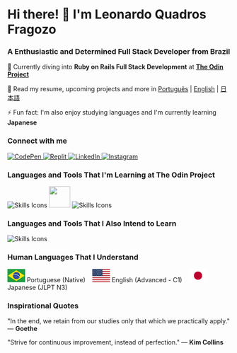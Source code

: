 <div style="text-align: left;">
  <h1>Hi there! 👋 I'm Leonardo Quadros Fragozo</h1>
  <h3>A Enthusiastic and Determined  Full Stack Developer from Brazil</h3>
  <p>🌱 Currently diving into <strong>Ruby on Rails Full Stack Development</strong> at <strong><a href="https://www.theodinproject.com/">The Odin Project</a></strong> </p> 
  <p>📄 Read my resume, upcoming projects and more in <a href="https://flowcv.com/resume/lgihjnqlig">Português</a> | <a href="https://flowcv.com/resume/i9see6w58l">English</a> | <a href="https://flowcv.com/resume/69h8pu2hpt">日本語</a></p>
  <p>⚡ Fun fact: I'm also enjoy studying languages and I'm currently learning <strong>Japanese</strong></p>
  <h3>Connect with me</h3>
  <p>
    <a href="https://codepen.io/fragozoleo" target="_blank">
      <img src="https://skillicons.dev/icons?i=codepen" alt="CodePen" width="48" height="48" />
    </a>
    <a href="https://replit.com/@FragozoLeonardo" target="_blank">
      <img src="https://skillicons.dev/icons?i=replit" alt="Replit" width="48" height="48" />
    </a>
    <a href="https://linkedin.com/in/leonardo-fragozo" target="_blank">
      <img src="https://skillicons.dev/icons?i=linkedin" alt="LinkedIn" width="48" height="48" />
    </a>
    <a href="https://www.instagram.com/fragozo.leo/" target="_blank">
      <img src="https://skillicons.dev/icons?i=instagram" alt="Instagram" width="48" height="48" />
    </a>
  </p>
  <h3>Languages and Tools That I'm Learning at The Odin Project</h3>
  <div>
    <img src="https://skillicons.dev/icons?i=linux,git,html,css,js,react,jest,ruby,rails" alt="Skills Icons" />
    <img src="https://www.svgrepo.com/show/374053/rspec.svg" width="48" height="48" />
    <img src="https://skillicons.dev/icons?i=postgres" alt="Skills Icons" />
  </div>
  <h3>Languages and Tools That I Also Intend to Learn</h3>
  <img src="https://skillicons.dev/icons?i=docker,postman,bootstrap,tailwind,ts,vue,mongodb,redis" alt="Skills Icons" />
  <h3>Human Languages That I Understand</h3>
  <p>
    <img src="https://github.com/lipis/flag-icons/blob/main/flags/4x3/br.svg" alt="Brazil Flag" width="40" height="30" /> Portuguese (Native) &nbsp;&nbsp;
    <img src="https://github.com/lipis/flag-icons/blob/main/flags/4x3/us.svg" alt="USA Flag" width="40" height="30" /> English (Advanced - C1) &nbsp;&nbsp;
    <img src="https://github.com/lipis/flag-icons/blob/main/flags/4x3/jp.svg" alt="Japan Flag" width="40" height="30" /> Japanese (JLPT N3)
  </p>
  <h3>Inspirational Quotes</h3>
  <p>"In the end, we retain from our studies only that which we practically apply." — <strong>Goethe</strong></p>
  <p>"Strive for continuous improvement, instead of perfection." — <strong>Kim Collins</strong></p>
</div>
